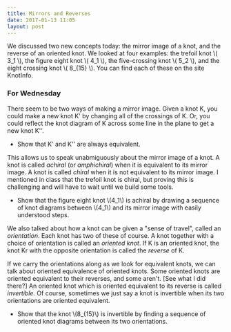 ```yaml
---
title: Mirrors and Reverses
date: 2017-01-13 11:05
layout: post
---
```


We discussed two new concepts today: the mirror image of a knot, and the reverse
of an oriented knot. We looked at four examples: the trefoil knot
<span>\\( 3_1  \\)</span>, the figure eight knot <span>\\( 4_1 \\)</span>,
the five-crossing knot <span>\\( 5_2 \\)</span>, and the eight crossing knot
<span>\\( 8_{15} \\)</span>. You can find each of these on the site KnotInfo.

### For Wednesday

There seem to be two ways of making a mirror image. Given a knot K, you could
make a new knot K' by changing all of the crossings of K. Or, you could
reflect the knot diagram of K across some line in the plane to get a new knot
K''.

  * Show that K' and K'' are always equivalent.

This allows us to speak unabmiguously about the mirror image of a knot. A knot
is called _achiral_ (or _amphichiral_) when it is equivalent to its
mirror image. A knot is called _chiral_ when it is not equivalent to its mirror
image. I mentioned in class that the trefoil knot is chiral, but proving this is
challenging and will have to wait until we build some tools.

  * Show that the figure eight knot <span>\\(4_1\\)</span> is achiral by drawing a sequence
  of knot diagrams between <span>\\(4_1\\)</span> and its mirror image with easily understood
  steps.

We also talked about how a knot can be given a "sense of travel", called an
_orientation_. Each knot has two of these of course. A knot together with a
choice of orientation is called an _oriented knot_. If K is an oriented knot,
the knot Kr with the opposite orientation is called the _reverse_ of K.

If we carry the orientations along as we look for equivalent knots, we can talk
about oriented equivalence of oriented knots. Some oriented knots are oriented
equivalent to their reverses, and some aren't. [See what I did there?] An
oriented knot which is oriented equivalent to its reverse is called
_invertible._ Of course, sometimes we just say a knot is invertible when its
two orientations are oriented equivalent.

  * Show that the knot <span>\\(8_{15}\\)</span> is invertible by finding a sequence of
  oriented knot diagrams between its two orientations.
